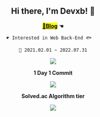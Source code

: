 
<h2 align = "center"> Hi there, I'm Devxb! 👋 </h2>

<div align = "center">
<a href="https://dlwnsdud205.tistory.com" target="_blank"><mark><b>🐒Blog</b></mark></a> ☚

    ☛ Interested in Web Back-End 🐟   

    🌱 2021.02.01 ~ 2022.07.31
</div>
<div align = "center">    
<img src = "http://img.shields.io/badge/-abc?style=flat&logo=Java">
 <p> <b>1 Day 1 Commit</b> </p>
<a href="https://github.com/devxb/CommitCombo">
    <img src="http://commitcombo.com/get?user=Devxb&theme=Rainbow-mini"/>
</a>
<p> <b>Solved.ac Algorithm tier</b> </p>
<a href = "https://solved.ac/profile/xb205">
<img src = "http://mazassumnida.wtf/api/v2/generate_badge?boj=xb205"/>
</a>
<h3></h3>
</div>

<!--
**dlwnsdud205/dlwnsdud205** is a ✨ _special_ ✨ repository because its `README.md` (this file) appears on your GitHub profile.

Here are some ideas to get you started:

- 🔭 I’m currently working on ...
- 🌱 I’m currently learning ...
- 👯 I’m looking to collaborate on ...
- 🤔 I’m looking for help with ...
- 💬 Ask me about ...
- 📫 How to reach me: ...
- 😄 Pronouns: ...
- ⚡ Fun fact: ...
-->
